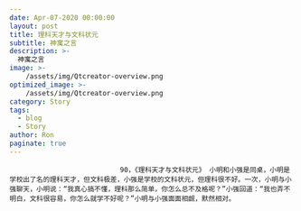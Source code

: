 ```yaml
---
date: Apr-07-2020 00:00:00
layout: post
title: 理科天才与文科状元
subtitle: 神寓之言
description: >-
  神寓之言
image: >-
    /assets/img/Qtcreator-overview.png
optimized_image: >-
    /assets/img/Qtcreator-overview.png
category: Story
tags:
  - blog
  - Story
author: Ron
paginate: true
---
```


							　　90，《理科天才与文科状元》 小明和小强是同桌，小明是学校出了名的理科天才，但文科极差，小强是学校的文科状元，但理科很不好。一次，小明与小强聊天，小明说：“我真心搞不懂，理科那么简单，你怎么总不及格呢？”小强回道：“我也弄不明白，文科很容易，你怎么就学不好呢？”小明与小强面面相觑，默然相对。
							
							
						